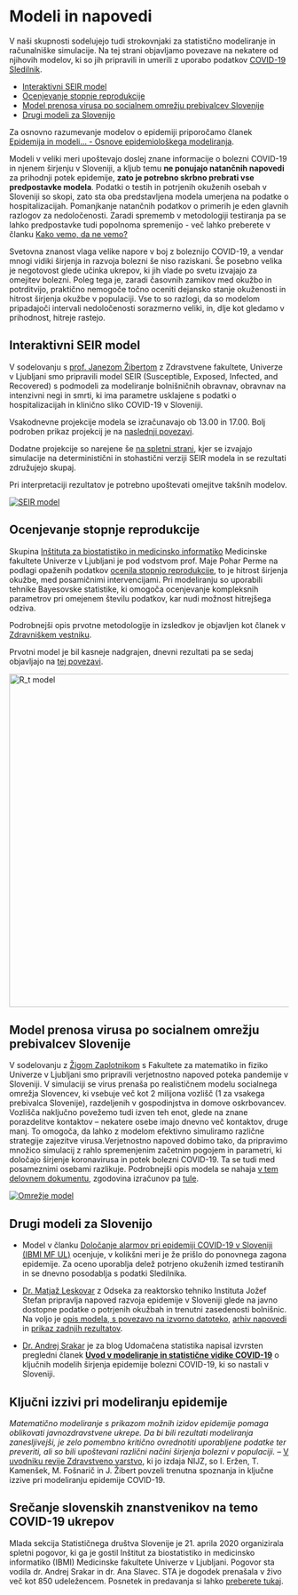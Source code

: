 # Modeli in napovedi

V naši skupnosti sodelujejo tudi strokovnjaki za statistično modeliranje in računalniške simulacije.
Na tej strani objavljamo povezave na nekatere od njihovih modelov,
ki so jih pripravili in umerili z uporabo podatkov [COVID-19 Sledilnik](https://covid-19.sledilnik.org).
- [Interaktivni SEIR model](#seir)
- [Ocenjevanje stopnje reprodukcije](#reproduction-rate)
- [Model prenosa virusa po socialnem omrežju prebivalcev Slovenije](#social_network)
- [Drugi modeli za Slovenijo](#other)

Za osnovno razumevanje modelov o epidemiji priporočamo članek [Epidemija in modeli... - Osnove epidemiološkega modeliranja](https://medium.com/sledilnik/epidemija-in-modeli-786e02f1bd8a).

Modeli v veliki meri upoštevajo doslej znane informacije o bolezni COVID-19 in njenem širjenju v Sloveniji, a kljub temu **ne ponujajo natančnih napovedi** za prihodnji potek epidemije, **zato je potrebno skrbno prebrati vse predpostavke modela**.
Podatki o testih in potrjenih okuženih osebah v Sloveniji so skopi, zato sta oba predstavljena modela umerjena na podatke o hospitalizacijah. Pomanjkanje natančnih podatkov o primerih je eden glavnih razlogov za nedoločenosti. Zaradi sprememb v metodologiji testiranja pa se lahko predpostavke tudi popolnoma spremenijo - več lahko preberete v članku [Kako vemo, da ne vemo?](https://medium.com/sledilnik/kako-vemo-da-ne-vemo-6570b92a8b3c)

Svetovna znanost vlaga velike napore v boj z boleznijo COVID-19, a vendar mnogi vidiki širjenja in razvoja bolezni še niso raziskani. Še posebno velika je negotovost glede učinka ukrepov, ki jih vlade po svetu izvajajo za omejitev bolezni. Poleg tega je, zaradi časovnih zamikov med okužbo in potrditvijo, praktično nemogoče točno oceniti dejansko stanje okuženosti in hitrost širjenja okužbe v populaciji. Vse to so razlogi, da so modelom pripadajoči intervali nedoločenosti sorazmerno veliki, in, dlje kot gledamo v prihodnost, hitreje rastejo.

## <a id="seir"></a>Interaktivni SEIR model
V sodelovanju s [prof. Janezom Žibertom](https://pacs.zf.uni-lj.si/janez-zibert/) z Zdravstvene fakultete, Univerze v Ljubljani smo pripravili model SEIR (Susceptible, Exposed, Infected, and Recovered) s podmodeli za modeliranje bolnišničnih obravnav, obravnav na intenzivni negi in smrti, ki ima parametre usklajene s podatki o hospitalizacijah in klinično sliko COVID-19 v Sloveniji. 

Vsakodnevne projekcije modela se izračunavajo ob 13.00 in 17.00. Bolj podroben prikaz projekcij je na [naslednji povezavi](https://apps.lusy.fri.uni-lj.si/appsR/CoronaV2/).

Dodatne projekcije so narejene še [na spletni strani](https://apps.lusy.fri.uni-lj.si/appsR/CoronaSimV2/), kjer se izvajajo simulacije na deterministični in stohastični verziji SEIR modela in se rezultati združujejo skupaj. 

Pri interpretaciji rezultatov je potrebno upoštevati omejitve takšnih modelov. 

<a href="https://apps.lusy.fri.uni-lj.si/~janezz/zadnja-simulacija_V2.png" class="img-link">
<img alt="SEIR model" src="https://apps.lusy.fri.uni-lj.si/~janezz/zadnja-simulacija_V2.png"></a>

## <a id="reproduction-rate"></a>Ocenjevanje stopnje reprodukcije
Skupina [Inštituta za biostatistiko in medicinsko informatiko](http://ibmi.mf.uni-lj.si/) Medicinske fakultete Univerze v Ljubljani je pod vodstvom prof. Maje Pohar Perme na podlagi opaženih podatkov [ocenila stopnjo reprodukcije](http://ibmi.mf.uni-lj.si/files/Pregledni%20povzetek_74e.pdf), to je hitrost širjenja okužbe, med posamičnimi intervencijami. Pri modeliranju so uporabili tehnike Bayesovske statistike, ki omogoča ocenjevanje kompleksnih parametrov pri omejenem številu podatkov, kar nudi možnost hitrejšega odziva.

Podrobnejši opis prvotne metodologije in izsledkov je objavljen kot članek v [Zdravniškem vestniku](https://vestnik.szd.si/index.php/ZdravVest/article/view/3068).

Prvotni model je bil kasneje nadgrajen, dnevni rezultati pa se sedaj objavljajo na [tej povezavi](https://oblak8.mf.uni-lj.si/covid19/).

<a href="https://oblak8.mf.uni-lj.si/covid19/" class="img-link">
<img alt="R_t model" src="https://oblak8.mf.uni-lj.si/covid19/rt_graph.svg" width=600>
<!--<img alt="R_t model" src="/docs/ibmi-model-20200627.png">-->
<!--<img alt="R_t model" src="https://stat.columbia.edu/~jakulin/Covid/ocene_rt.png">-->
</a>

## <a id="social_network"></a>Model prenosa virusa po socialnem omrežju prebivalcev Slovenije
V sodelovanju z [Žigom Zaplotnikom](https://twitter.com/ZaplotnikZiga) s Fakultete za matematiko in fiziko Univerze v Ljubljani smo pripravili verjetnostno napoved poteka pandemije v Sloveniji. V simulaciji se virus prenaša po realističnem modelu socialnega omrežja Slovencev, ki vsebuje več kot 2 milijona vozlišč (1 za vsakega prebivalca Slovenije), razdeljenih v gospodinjstva in domove oskrbovancev. Vozlišča naključno povežemo tudi izven teh enot, glede na znane porazdelitve kontaktov – nekatere  osebe imajo dnevno več kontaktov, druge manj. To omogoča, da lahko z modelom efektivno simuliramo različne strategije zajezitve virusa.Verjetnostno napoved dobimo tako, da pripravimo množico simulacij z rahlo spremenjenim začetnim pogojem in parametri, ki določajo širjenje koronavirusa in potek bolezni COVID-19. Ta se tudi med posameznimi osebami razlikuje. Podrobnejši opis modela se nahaja [v tem delovnem dokumentu](https://arxiv.org/pdf/2005.13282.pdf), zgodovina izračunov pa [tule](https://fiz.fmf.uni-lj.si/~zaplotnikz/korona/).

<a href="https://fiz.fmf.uni-lj.si/~zaplotnikz/korona/last_forecast/potek_pandemije.png" class="img-link">
<img alt="Omrežje model" src="https://fiz.fmf.uni-lj.si/~zaplotnikz/korona/last_forecast/potek_pandemije.png"></a>


## <a id="other"></a>Drugi modeli za Slovenijo

- Model v članku [Določanje alarmov pri epidemiji COVID-19 v Sloveniji (IBMI MF UL)](https://ibmi.mf.uni-lj.si/sl/centri/biostatisticni-center/interaktivno/dolocanje-alarmov-pri-epidemiji-covid-19-v-sloveniji) ocenjuje, v kolikšni meri je že prišlo do ponovnega zagona epidemije. Za oceno uporablja delež potrjeno okuženih izmed testiranih in se dnevno posodablja s podatki Sledilnika.

- [Dr. Matjaž Leskovar](http://r4.ijs.si/leskovar) z Odseka za reaktorsko tehniko Instituta Jožef Stefan pripravlja napoved razvoja epidemije v Sloveniji glede na javno dostopne podatke o potrjenih okužbah in trenutni zasedenosti bolnišnic. Na voljo je [opis modela, s povezavo na izvorno datoteko](http://r4.ijs.si/COVID19model), [arhiv napovedi](http://r4.ijs.si/COVID19arhiv) in [prikaz zadnjih rezultatov](http://r4.ijs.si/COVID19).

- [Dr. Andrej Srakar](https://sites.google.com/site/andrejsrakar1975/) je za blog Udomačena statistika napisal izvrsten pregledni članek [**Uvod v modeliranje in statistične vidike COVID-19**](https://udomacenastatistika.wordpress.com/2020/04/20/uvod-v-modeliranje-in-statisticne-vidike-covid-19/) o ključnih modelih širjenja epidemije bolezni COVID-19, ki so nastali v Sloveniji.

## <a id="challenges"></a>Ključni izzivi pri modeliranju epidemije

*Matematično modeliranje s prikazom možnih izidov epidemije pomaga oblikovati javnozdravstvene ukrepe. Da bi bili rezultati modeliranja zanesljivejši, je zelo pomembno kritično ovrednotiti uporabljene podatke ter preveriti, ali so bili upoštevani različni načini širjenja bolezni v populaciji.* – [V uvodniku revije Zdravstveno varstvo](https://content.sciendo.com/view/journals/sjph/59/3/article-p117.xml?tab_body=abstract), ki jo izdaja NIJZ, so I. Eržen, T. Kamenšek, M. Fošnarič in J. Žibert povzeli trenutna spoznanja in ključne izzive pri modeliranju epidemije COVID-19.


## Srečanje slovenskih znanstvenikov na temo COVID-19 ukrepov 

Mlada sekcija Statističnega društva Slovenije je 21. aprila 2020 organizirala spletni pogovor, ki ga je gostil Inštitut za biostatistiko in medicinsko informatiko (IBMI) Medicinske fakultete Univerze v Ljubljani. Pogovor sta vodila dr. Andrej Srakar in dr. Ana Slavec. STA je dogodek prenašala v živo več kot 850 udeležencem. Posnetek in predavanja si lahko [preberete tukaj](https://medium.com/sledilnik/64233b35580c).
